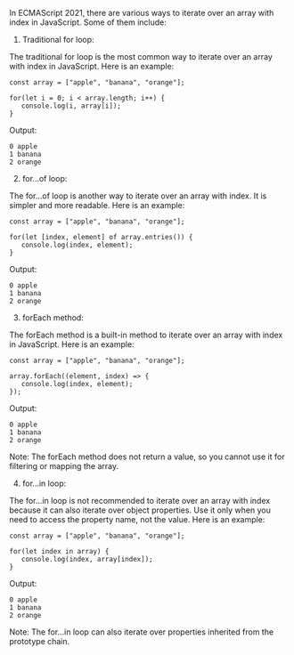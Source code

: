 In ECMAScript 2021, there are various ways to iterate over an array with index in JavaScript. Some of them include:

1. Traditional for loop:

The traditional for loop is the most common way to iterate over an array with index in JavaScript. Here is an example:

```
const array = ["apple", "banana", "orange"];

for(let i = 0; i < array.length; i++) {
   console.log(i, array[i]);
}
```

Output:

```
0 apple
1 banana
2 orange
```

2. for...of loop:

The for...of loop is another way to iterate over an array with index. It is simpler and more readable. Here is an example:

```
const array = ["apple", "banana", "orange"];

for(let [index, element] of array.entries()) {
   console.log(index, element);
}
```

Output:

```
0 apple
1 banana
2 orange
```

3. forEach method:

The forEach method is a built-in method to iterate over an array with index in JavaScript. Here is an example:

```
const array = ["apple", "banana", "orange"];

array.forEach((element, index) => {
   console.log(index, element);
});
```

Output:

```
0 apple
1 banana
2 orange
```

Note: The forEach method does not return a value, so you cannot use it for filtering or mapping the array.

4. for...in loop:

The for...in loop is not recommended to iterate over an array with index because it can also iterate over object properties. Use it only when you need to access the property name, not the value. Here is an example:

```
const array = ["apple", "banana", "orange"];

for(let index in array) {
   console.log(index, array[index]);
}
```

Output:

```
0 apple
1 banana
2 orange
```

Note: The for...in loop can also iterate over properties inherited from the prototype chain.